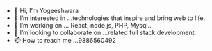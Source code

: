 - 👋 Hi, I’m Yogeeshwara
- 👀 I’m interested in ...technologies that inspire and bring web to life.
- 🌱 I’m working on ... React, node.js, PHP, Mysql.. 
- 💞️ I’m looking to collaborate on ...related full stack development.
- 📫 How to reach me ...9886560492

<!---
yogibangalore/yogibangalore is a ✨ special ✨ repository because its `README.md` (this file) appears on your GitHub profile.
You can click the Preview link to take a look at your changes.
--->
